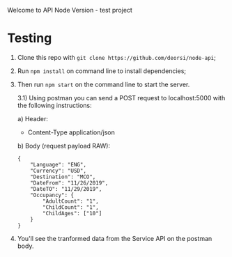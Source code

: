 Welcome to API Node Version - test project

# Testing

1) Clone this repo with ```git clone https://github.com/deorsi/node-api```;
2) Run ```npm install``` on command line to install dependencies;
3) Then run ```npm start``` on the command line to start the server.

    3.1) Using postman you can send a POST request to localhost:5000 with the following instructions:

    a) Header:

    * Content-Type  application/json
    
    b) Body (request payload RAW):
    ```
    {
        "Language": "ENG",
        "Currency": "USD",
        "Destination": "MCO",
        "DateFrom": "11/26/2019",
        "DateTO": "11/29/2019",
        "Occupancy": {
            "AdultCount": "1",
            "ChildCount": "1",
            "ChildAges": ["10"]
        }
    }
    ```
4) You'll see the tranformed data from the Service API on the postman body.

